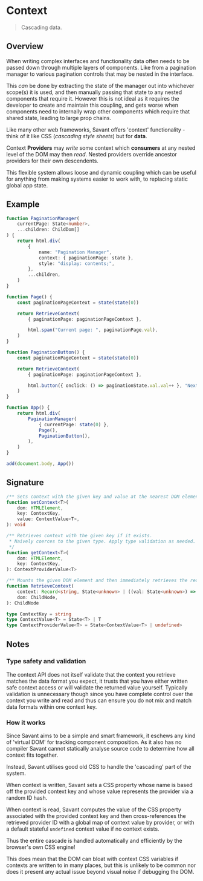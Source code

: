 # Context

> Cascading data.

## Overview

When writing complex interfaces and functionality data often needs to be passed down through multiple layers of components. Like from a pagination manager to various pagination controls that may be nested in the interface.

This _can_ be done by extracting the state of the manager out into whichever scope(s) it is used, and then manually passing that state to any nested components that require it. However this is not ideal as it requires the developer to create and maintain this coupling, and gets worse when components need to internally wrap other components which require that shared state, leading to large prop chains.

Like many other web frameworks, Savant offers 'context' functionality - think of it like CSS (_cascading style sheets_) but for **data**.

Context **Providers** may _write_ some context which **consumers** at any nested level of the DOM may then _read_. Nested providers override ancestor providers for their own descendents.

This flexible system allows loose and dynamic coupling which can be useful for anything from making systems easier to work with, to replacing static global app state.

## Example

```typescript
function PaginationManager(
    currentPage: State<number>,
    ...children: ChildDom[]
) {
    return html.div(
        {
            name: "Pagination Manager",
            context: { paginationPage: state },
            style: "display: contents;",
        },
        ...children,
    )
}

function Page() {
    const paginationPageContext = state(state(0))

    return RetrieveContext(
        { paginationPage: paginationPageContext },

        html.span("Current page: ", paginationPage.val),
    )
}

function PaginationButton() {
    const paginationPageContext = state(state(0))

    return RetrieveContext(
        { paginationPage: paginationPageContext },

        html.button({ onclick: () => paginationState.val.val++ }, "Next Page"),
    )
}

function App() {
    return html.div(
        PaginationManager(
            { currentPage: state(0) },
            Page(),
            PaginationButton(),
        ),
    )
}

add(document.body, App())
```

## Signature

```typescript
/** Sets context with the given key and value at the nearest DOM element. */
function setContext<T>(
    dom: HTMLElement,
    key: ContextKey,
    value: ContextValue<T>,
): void

/** Retrieves context with the given key if it exists.
 * Naively coerces to the given type. Apply type validation as needed.
 */
function getContext<T>(
    dom: HTMLElement,
    key: ContextKey,
): ContextProviderValue<T>

/** Mounts the given DOM element and then immediately retrieves the requested contexts. */
function RetrieveContext(
    context: Record<string, State<unknown> | ((val: State<unknown>) => void)>,
    dom: ChildNode,
): ChildNode
```

```typescript
type ContextKey = string
type ContextValue<T> = State<T> | T
type ContextProviderValue<T> = State<ContextValue<T> | undefined>
```

## Notes

### Type safety and validation

The context API does not itself validate that the context you retrieve matches the data format you expect, it trusts that you have either written safe context access or will validate the returned value yourself. Typically validation is unnecessary though since you have complete control over the context you write and read and thus can ensure you do not mix and match data formats within one context key.

### How it works

Since Savant aims to be a simple and smart framework, it eschews any kind of 'virtual DOM' for tracking component composition. As it also has no compiler Savant cannot statically analyse source code to determine how all context fits together.

Instead, Savant utilises good old CSS to handle the 'cascading' part of the system.

When context is written, Savant sets a CSS property whose name is based off the provided context key and whose value represents the provider via a random ID hash.

When context is read, Savant computes the value of the CSS property associated with the provided context key and then cross-references the retrieved provider ID with a global map of context value by provider, or with a default stateful `undefined` context value if no context exists.

Thus the entire cascade is handled automatically and efficiently by the browser's own CSS engine!

This does mean that the DOM can bloat with context CSS variables if contexts are written to in many places, but this is unlikely to be common nor does it present any actual issue beyond visual noise if debugging the DOM.
